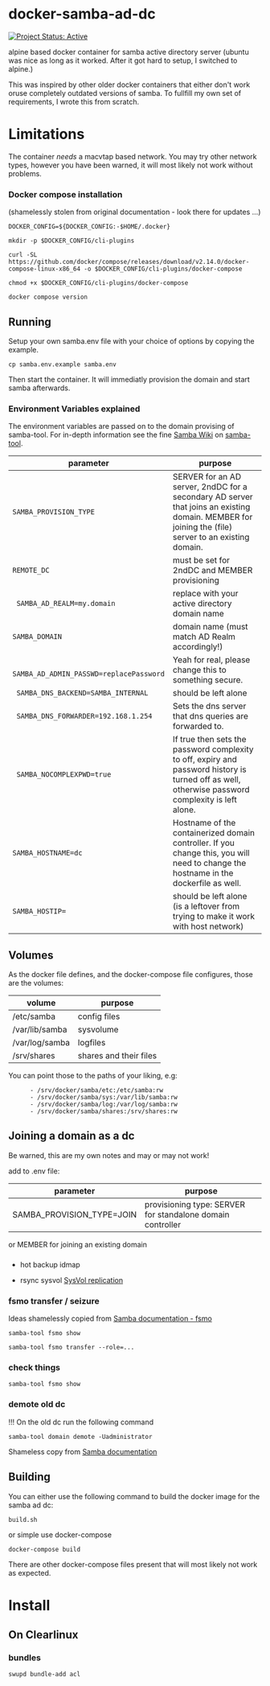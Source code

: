 # docker-samba-ad-dc

[![Project Status: Active](https://www.repostatus.org/badges/latest/active.svg)](https://www.repostatus.org/#active)

alpine based docker container for samba active directory server
(ubuntu was nice as long as it worked. After it got hard to setup, I switched to alpine.)

This was inspired by other older docker containers that either don't work oruse completely outdated versions of samba. 
To fullfill my own set of requirements, I wrote this from scratch.

# Limitations

The container *needs* a macvtap based network. You may try other network types, however you have been warned, it will most likely not work without problems.

### Docker compose installation
(shamelessly stolen from original documentation - look there for updates ...)

```
DOCKER_CONFIG=${DOCKER_CONFIG:-$HOME/.docker}

mkdir -p $DOCKER_CONFIG/cli-plugins

curl -SL https://github.com/docker/compose/releases/download/v2.14.0/docker-compose-linux-x86_64 -o $DOCKER_CONFIG/cli-plugins/docker-compose

chmod +x $DOCKER_CONFIG/cli-plugins/docker-compose

docker compose version
```

## Running

Setup your own samba.env file with your choice of options by copying the example.

``cp samba.env.example samba.env``

Then start the container. It will immediatly provision the domain and start samba afterwards.

### Environment Variables explained

The environment variables are passed on to the domain provising of samba-tool.
For in-depth information see the fine [Samba Wiki](https://wiki.samba.org/index.php/Setting_up_Samba_as_an_Active_Directory_Domain_Controller#Parameter_Explanation) on
[samba-tool](https://wiki.samba.org/index.php/Setting_up_Samba_as_an_Active_Directory_Domain_Controller#Provisioning_a_Samba_Active_Directory).

parameter | purpose
--------- | --------
``` SAMBA_PROVISION_TYPE ``` | SERVER for an AD server, 2ndDC for a secondary AD server that joins an existing domain. MEMBER for joining the (file) server to an existing domain.
``` REMOTE_DC ``` | must be set for 2ndDC and MEMBER provisioning
``` SAMBA_AD_REALM=my.domain``` | replace with your active directory domain name
``` SAMBA_DOMAIN ``` | domain name (must match AD Realm accordingly!)
``` SAMBA_AD_ADMIN_PASSWD=replacePassword``` | Yeah for real, please change this to something secure.
``` SAMBA_DNS_BACKEND=SAMBA_INTERNAL``` | should be left alone
``` SAMBA_DNS_FORWARDER=192.168.1.254``` | Sets the dns server that dns queries are forwarded to.
``` SAMBA_NOCOMPLEXPWD=true``` | If true then sets the password complexity to off, expiry and password history is turned off as well, otherwise password complexity is left alone. 
``` SAMBA_HOSTNAME=dc ``` | Hostname of the containerized domain controller. If you change this, you will need to change the hostname in the dockerfile as well.
``` SAMBA_HOSTIP= ``` | should be left alone (is a leftover from trying to make it work with host network)

## Volumes

As the docker file defines, and the docker-compose file configures, those are the volumes:

volume      | purpose
----------- | -------
/etc/samba | config files
/var/lib/samba | sysvolume
/var/log/samba | logfiles
/srv/shares | shares and their files

You can point those to the paths of your liking, e.g:

```
      - /srv/docker/samba/etc:/etc/samba:rw
      - /srv/docker/samba/sys:/var/lib/samba:rw
      - /srv/docker/samba/log:/var/log/samba:rw
      - /srv/docker/samba/shares:/srv/shares:rw
```

## Joining a domain as a dc

Be warned, this are my own notes and may or may not work!

add to .env file:

parameter | purpose
--------- | --------
SAMBA_PROVISION_TYPE=JOIN | provisioning type: SERVER for standalone domain controller
or MEMBER for joining an existing domain


###
* hot backup idmap


* rsync sysvol
[SysVol replication](https://wiki.samba.org/index.php/SysVol_replication_(DFS-R))

### fsmo transfer / seizure
Ideas shamelessly copied from 
[Samba documentation - fsmo](https://wiki.samba.org/index.php/Transferring_and_Seizing_FSMO_Roles#Transferring_an_FSMO_Role)

```samba-tool fsmo show```

```samba-tool fsmo transfer --role=...```

### check things 

```samba-tool fsmo show```

### demote old dc
!!! On the old dc run the following command

```
samba-tool domain demote -Uadministrator
```
Shameless copy from
[Samba documentation](https://wiki.samba.org/index.php/Demoting_a_Samba_AD_DC)

## Building

You can either use the following command to build the docker image for the samba ad dc:

``build.sh``

or simple use docker-compose

``docker-compose build``

There are other docker-compose files present that will most likely not work as expected.


# Install
## On Clearlinux
### bundles
```
swupd bundle-add acl
```
